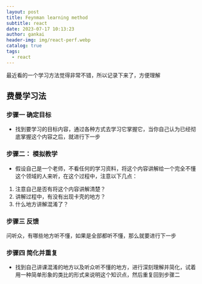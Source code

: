```yaml
---
layout: post
title: Feynman learning method
subtitle: react
date: 2023-07-17 10:13:23
author: gankai
header-img: img/react-perf.webp
catalog: true
tags:
  - react
---
```


最近看的一个学习方法觉得非常不错，所以记录下来了，方便理解

## 费曼学习法

### 步骤一 确定目标

- 找到要学习的目标内容，通过各种方式去学习它掌握它，当你自己认为已经彻底掌握这个内容之后，就进行下一步

### 步骤二： 模拟教学

- 假设自己是一个老师，不看任何的学习资料，将这个内容讲解给一个完全不懂这个领域的人来听，在这个过程中，注意以下几点：

1. 注意自己是否有将这个内容讲解清楚？
2. 讲解过程中，有没有出现卡壳的地方？
3. 什么地方讲解混淆了？

### 步骤三 反馈

问听众，有哪些地方听不懂，如果是全部都听不懂，那么就要进行下一步

### 步骤四 简化并重复

- 找到自己讲课混淆的地方以及听众听不懂的地方，进行深刻理解并简化，试着用一种简单形象的类比的形式来说明这个知识点，然后重复回到步骤二
